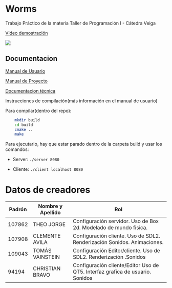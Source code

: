 # Worms
Trabajo Práctico de la materia Taller de Programación I - Cátedra Veiga

[Video demostración](https://www.youtube.com/watch?v=GZH_X5anJps)

[![](https://markdown-videos.deta.dev/youtube/GZH_X5anJps)](https://youtu.be/GZH_X5anJps)

## Documentacion

[Manual de Usuario](https://github.com/Cbravor1991/Whorms/blob/main/Documentacion/ManualDeUsusario.md)

[Manual de Proyecto](https://github.com/Cbravor1991/Whorms/blob/main/Documentacion/ManualDeProyecto.md)

[Documentacion técnica](https://github.com/Cbravor1991/Whorms/blob/main/Documentacion/DocumentacionTecnica.md)

Instrucciones de compilación(más información en el manual de usuario)

Para compilar(dentro del repo):

```bash
    mkdir build
    cd build
    cmake ..
    make
```
Para ejecutarlo, hay que estar parado dentro de la carpeta build y usar los comandos:

- Server:
`./server 8080`

- Cliente:
`./client localhost 8080`


# Datos de creadores

| Padrón | Nombre y Apellido         |Rol |
|--------|---------------------------|----- |
| 107862| THEO JORGE                 | Configuración servidor. Uso de Box 2d. Modelado de mundo fisica.  |
| 107908| CLEMENTE AVILA             | Configuración cliente. Uso de SDL2. Renderización Sonidos. Animaciones. |
| 109043| TOMÁS VAINSTEIN            |Configuración Editor/cliente. Uso de SDL2. Renderización .Sonidos |
| 94194 | CHRISTIAN BRAVO            |Configuración cliente/Editor Uso de QT5. Interfaz grafica de usuario. Sonidos |



